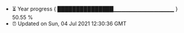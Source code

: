 - ⏳ Year progress { ███████████████▁▁▁▁▁▁▁▁▁▁▁▁▁▁▁ } 50.55 %
- ⏰ Updated on Sun, 04 Jul 2021 12:30:36 GMT

